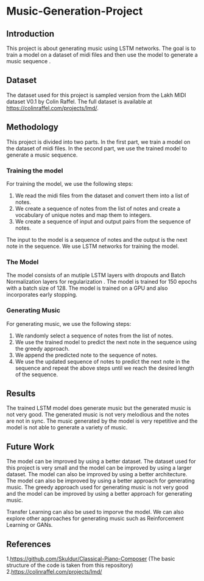 # Music-Generation-Project

## Introduction
This project is about generating music using LSTM networks. The goal is to train a model on a dataset of midi files and then use the model to generate a music sequence .

## Dataset 

The dataset used for this project is sampled version from the Lakh MIDI dataset V0.1 by Colin Raffel. The full dataset is available at https://colinraffel.com/projects/lmd/.

## Methodology

This project is divided into two parts. In the first part, we train a model on the dataset of midi files. In the second part, we use the trained model to generate a music sequence. 

### Training the model  

For training the model, we use the following steps: 

1. We read the midi files from the dataset and convert them into a list of notes. 
2. We create a sequence of notes from the list of notes and create a vocabulary of unique notes and map them to integers.
3. We create a sequence of input and output pairs from the sequence of notes.

The input to the model is a sequence of notes and the output is the next note in the sequence. We use LSTM networks for training the model.

### The Model 

The model consists of an mutiple LSTM layers with dropouts and Batch Normalization layers for regularization . The model is trained for 150 epochs with a batch size of 128. The model is trained on a GPU and also incorporates early stopping.

### Generating Music

For generating music, we use the following steps: 

1. We randomly select a sequence of notes from the list of notes.
2. We use the trained model to predict the next note in the sequence using the greedy approach.
3. We append the predicted note to the sequence of notes.
4. We use the updated sequence of notes to predict the next note in the sequence and repeat the above steps until we reach the desired length of the sequence.

## Results

The trained LSTM model does generate music but the generated music is not very good. The generated music is not very melodious and the notes are not in sync. The music generated by the model is very repetitive and the model is not able to generate a variety of music.

## Future Work

The model can be improved by using a better dataset. The dataset used for this project is very small and the model can be improved by using a larger dataset. The model can also be improved by using a better architecture. The model can also be improved by using a better approach for generating music. The greedy approach used for generating music is not very good and the model can be improved by using a better approach for generating music.

Transfer Learning can also be used to imporve the model. We can also explore other approaches for generating music such as Reinforcement Learning or GANs. 

## References

1.https://github.com/Skuldur/Classical-Piano-Composer (The basic structure of the code is taken from this repository)
2.https://colinraffel.com/projects/lmd/
